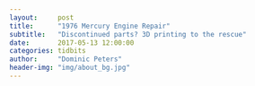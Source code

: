 ```yaml
---
layout:     post
title:      "1976 Mercury Engine Repair"
subtitle:   "Discontinued parts? 3D printing to the rescue"
date:       2017-05-13 12:00:00
categories: tidbits
author:     "Dominic Peters"
header-img: "img/about_bg.jpg"
---
```


